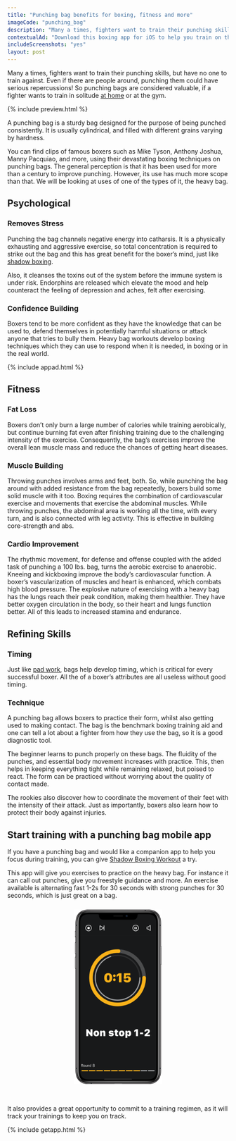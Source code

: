 ```yaml
---
title: "Punching bag benefits for boxing, fitness and more"
imageCode: "punching_bag"
description: "Many a times, fighters want to train their punching skills, but have no one to train against. Even if there are people around, punching them could have serious repercussions! So let's talk about punching bag work, and how important it is."
contextualAd: "Download this boxing app for iOS to help you train on the punching bag. It will give you techniques to executes during exercises made for the punching bag."
includeScreenshots: "yes"
layout: post
---
```


Many a times, fighters want to train their punching skills, but have no one to train against. Even if there are people around, punching them could have serious repercussions! So punching bags are considered valuable, if a fighter wants to train in solitude [at home][1] or at the gym. 

{% include preview.html %}

A punching bag is a sturdy bag designed for the purpose of being punched consistently. It is usually cylindrical, and filled with different grains varying by hardness.

You can find clips of famous boxers such as Mike Tyson, Anthony Joshua, Manny Pacquiao, and more, using their devastating boxing techniques on punching bags.  The general perception is that it has been used for more than a century to improve punching. However, its use has much more scope than that. We will be looking at uses of one of the types of it, the heavy bag.

## Psychological

### Removes Stress

Punching the bag channels negative energy into catharsis. It is a physically exhausting and aggressive exercise, so total concentration is required to strike out the bag and this has great benefit for the boxer’s mind, just like [shadow boxing][2].

Also, it cleanses the toxins out of the system before the immune system is under risk. Endorphins are released which elevate the mood and help counteract the feeling of depression and aches, felt after exercising.

### Confidence Building

Boxers tend to be more confident as they have the knowledge that can be used to, defend themselves in potentially harmful situations or attack anyone that tries to bully them. Heavy bag workouts develop boxing techniques which they can use to respond when it is needed, in boxing or in the real world.

{% include appad.html %}

## Fitness

### Fat Loss

Boxers don’t only burn a large number of calories while training aerobically, but continue burning fat even after finishing training due to the challenging intensity of the exercise. Consequently, the bag’s exercises improve the overall lean muscle mass and reduce the chances of getting heart diseases.

### Muscle Building

Throwing punches involves arms and feet, both. So, while punching the bag around with added resistance from the bag repeatedly, boxers build some solid muscle with it too.
Boxing requires the combination of cardiovascular exercise and movements that exercise the abdominal muscles. While throwing punches, the abdominal area is working all the time, with every turn, and is also connected with leg activity. This is effective in building core-strength and abs.

### Cardio Improvement

The rhythmic movement, for defense and offense coupled with the added task of punching a 100 lbs. bag, turns the aerobic exercise to anaerobic. Kneeing and kickboxing improve the body’s cardiovascular function. A boxer’s vascularization of muscles and heart is enhanced, which combats high blood pressure. The explosive nature of exercising with a heavy bag has the lungs reach their peak condition, making them healthier. They have better oxygen circulation in the body, so their heart and lungs function better. All of this leads to increased stamina and endurance.

## Refining Skills

### Timing   

Just like [pad work][3], bags help develop timing, which is critical for every successful boxer. All the of a boxer’s attributes are all useless without good timing.

### Technique

A punching bag allows boxers to practice their form, whilst also getting used to making contact. The bag is the benchmark boxing training aid and one can tell a lot about a fighter from how they use the bag, so it is a good diagnostic tool.

The beginner learns to punch properly on these bags. The fluidity of the punches, and essential body movement increases with practice. This, then helps in keeping everything tight while remaining relaxed, but poised to react. The form can be practiced without worrying about the quality of contact made. 

The rookies also discover how to coordinate the movement of their feet with the intensity of their attack. Just as importantly, boxers also learn how to protect their body against injuries.

## Start training with a punching bag mobile app

If you have a punching bag and would like a companion app to help you focus during training, you can give [Shadow Boxing Workout][4] a try.

This app will give you exercises to practice on the heavy bag. For instance it can call out punches, give you freestyle guidance and more. An exercise available is alternating fast 1-2s for 30 seconds with strong punches for 30 seconds, which is just great on a bag.

<div style='text-align: center'><img src='/assets/web_screenshot_7.png' style='width: 200px;margin: 10px 0px 30px 0px;' alt='Box at home with an app, record yourself'/></div>


It also provides a great opportunity to commit to a training regimen, as it will track your trainings to keep you on track.

{% include getapp.html %}

[1]:	boxing-workout-during-lockdown-at-home
[2]:	importance-of-shadow-boxing
[3]:	pad-work-boxing-reflexes
[4]:	/